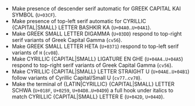 * Make presence of descender serif automatic for GREEK CAPITAL KAI SYMBOL (`U+03CF`).
* Make presence of top-left serif automatic for CYRILLIC {CAPITAL|SMALL} LETTER BASHKIR KA (`U+04A0`..`U+04A1`).
* Make GREEK SMALL LETTER DIGAMMA (`U+03DD`) respond to top-right serif variants of Greek Capital Gamma (`cv56`).
* Make GREEK SMALL LETTER HETA (`U+0371`) respond to top-left serif variants of `H` (`cv08`).
* Make CYRILLIC {CAPITAL|SMALL} LIGATURE EN GHE (`U+04A4`..`U+04A5`) respond to top-right serif variants of Greek Capital Gamma (`cv56`).
* Make CYRILLIC {CAPITAL|SMALL} LETTER STRAIGHT U (`U+04AE`..`U+04B1`) follow variants of Cyrillic Capital/Small U (`cv77`..`cv78`).
* Make the terminal of {LATIN|CYRILLIC} {CAPITAL|SMALL} LETTER SCHWA (`U+018F`, `U+0259`, `U+04D8`..`U+04D9`) a full hook under italics to match CYRILLIC {CAPITAL|SMALL} LETTER E (`U+042D`, `U+044D`).
